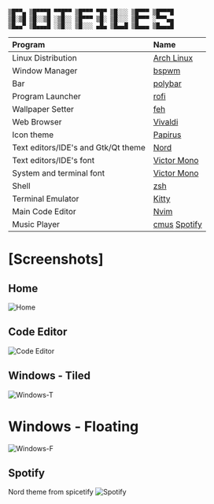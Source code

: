 ```
▒█▀▀▄ ▒█▀▀▀█ ▀▀█▀▀ ▒█▀▀▀ ▀█▀ ▒█░░░ ▒█▀▀▀ ▒█▀▀▀█
▒█░▒█ ▒█░░▒█ ░▒█░░ ▒█▀▀▀ ▒█░ ▒█░░░ ▒█▀▀▀ ░▀▀▀▄▄
▒█▄▄▀ ▒█▄▄▄█ ░▒█░░ ▒█░░░ ▄█▄ ▒█▄▄█ ▒█▄▄▄ ▒█▄▄▄█
```

| Program                             | Name                                                                                           |
| :---                                | :---                                                                                           |
| Linux Distribution                  | [Arch Linux](https://www.archlinux.org/)                                                       |
| Window Manager                      | [bspwm](https://github.com/baskerville/bspwm)                                                  |
| Bar                                 | [polybar](https://github.com/jaagr/polybar)                                                    |
| Program Launcher                    | [rofi](https://github.com/DaveDavenport/rofi)                                                  |
| Wallpaper Setter                    | [feh](https://github.com/derf/feh)                                                             |
| Web Browser                         | [Vivaldi](https://wiki.archlinux.org/index.php/Vivaldi)                                        |
| Icon theme                          | [Papirus](https://github.com/PapirusDevelopmentTeam/papirus-icon-theme)                        |
| Text editors/IDE's and Gtk/Qt theme | [Nord](https://nordtheme.com/)                                                                 |
| Text editors/IDE's font             | [Victor Mono](https://rubjo.github.io/victor-mono/)                                            |
| System and terminal font            | [Victor Mono](https://rubjo.github.io/victor-mono/)                                            |
| Shell                               | [zsh](https://www.zsh.org/)                                                                    |
| Terminal Emulator                   | [Kitty](https://sw.kovidgoyal.net/kitty/)                                                      |
| Main Code Editor                    | [Nvim](https://neovim.io/)                                                                     |
| Music Player                        | [cmus](https://cmus.github.io) [Spotify](https://www.spotify.com)                              |

# [Screenshots]

## Home
![Home](./assets/home.png)

## Code Editor
![Code Editor](./assets/nvim.png)

## Windows - Tiled
![Windows-T](./assets/windows.png)

# Windows - Floating
![Windows-F](./assets/vivaldi-pulsemixer.png)

## Spotify
Nord theme from spicetify
![Spotify](./assets/spotify.png)
